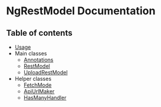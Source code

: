 # NgRestModel Documentation

## Table of contents

- [Usage](Usage.md)
- Main classes
  - [Annotations](Annotations.md)
  - [RestModel](RestModel.md)
  - [UploadRestModel](UploadRestModel.md)
- Helper classes
  - [FetchMode](FetchMode.md)
  - [ApiUrlMaker](ApiUrlMaker.md)
  - [HasManyHandler](HasManyHandler.md)
